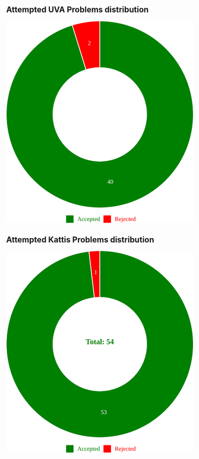 ## <b> Attempted UVA Problems distribution </b>
![plot](./scripts/UVA_donut_chart.svg)

## <b> Attempted Kattis Problems distribution </b>
![plot](./scripts/Kattis_donut_chart.svg)